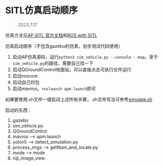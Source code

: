 # SITL仿真启动顺序
> 2023.7.17

仿真方法见[AP SITL 官方文档](https://ardupilot.org/dev/docs/setting-up-sitl-on-linux.html)和[ROS with SITL](https://ardupilot.org/dev/docs/ros-sitl.html)

仿真启动顺序（不包含gazebo的仿真，初步测试代码使用）
1. 启动AP仿真源码，运行`python3 sim_vehicle.py --console --map`。至于`sim_vehicle.py`的路径，需要自己找一下
2. 启动QGroundControl地面站。可以直接点击可执行文件运行
3. 启动roscore
4. 启动自己的包
5. 启动mavros。`roslaunch apm.launch`即可

如果要使用.sh文件一键启动上述所有步骤，.sh文件写法可参考[simulate.sh](./simlate.sh)

启动的东西：
1. gazebo
2. sim_vehicle.py
8. QGroundControl
3. mavros --> apm.launch
4. yolov5 --> detect_simulation.py
5. process_imgs --> getNum_and_locate.py
6. mode --> mode
7. rqt_image_view